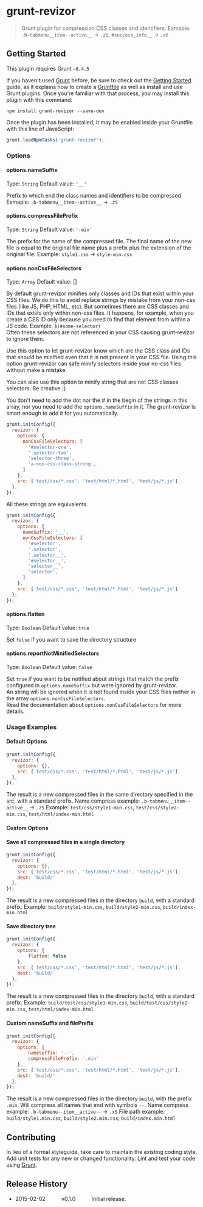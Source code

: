# grunt-revizor

> Grunt plugin for compression CSS classes and identifiers.
Exmaple: `.b-tabmenu__item--active__` -> `.zS`, `#success_info__` -> `.e6`

## Getting Started
This plugin requires Grunt `~0.4.5`

If you haven't used [Grunt](http://gruntjs.com/) before, be sure to check out the [Getting Started](http://gruntjs.com/getting-started) guide, as it explains how to create a [Gruntfile](http://gruntjs.com/sample-gruntfile) as well as install and use Grunt plugins. Once you're familiar with that process, you may install this plugin with this command:

```shell
npm install grunt-revizor --save-dev
```

Once the plugin has been installed, it may be enabled inside your Gruntfile with this line of JavaScript:

```js
grunt.loadNpmTasks('grunt-revizor');
```

### Options

#### options.nameSuffix
Type: `String`
Default value: `'__'`

Prefix to which end the class names and identifiers to be compressed
Exmaple: `.b-tabmenu__item--active__` -> `.zS`

#### options.compressFilePrefix
Type: `String`
Default value: `'-min'`

The prefix for the name of the compressed file. The final name of the new file is equal to the original file name plus a prefix plus the extension of the original file.
Example: `style1.css` -> `style-min.css`

#### options.nonCssFileSelectors
Type: `Array`
Default value: []

By default grunt-revizor minifies only classes and IDs that exist within your CSS files. We do this to avoid replace
strings by mistake from your non-css files (like JS, PHP, HTML, etc).
But sometimes there are CSS classes and IDs that exists only within non-css files. It happens, for example, when you 
create a CSS ID only because you need to find that element from within a JS code. Example: `$(#some-selector)`    
Often these selectors are not referenced in your CSS causing grunt-revizor to ignore them.

Use this option to let grunt-revizor know which are the CSS class and IDs that should be minified even that it is not present in your CSS file.
Using this option grunt-revizor can safe minify selectors inside your no-css files without make a mistake.

You can also use this option to minify string that are not CSS classes selectors. Be creative ;)

You don't need to add the dot nor the # in the begin of the strings in this array, nor you need to add the `options.nameSuffix`
in it. The grunt-revizor is smart enough to add it for you automatically.

```js
grunt.initConfig({
  revizor: {
    options: {
      nonCssFileSelectors: [
        '#selector-one',
        '.selector-two',
        'selector-three',
        'a-non-css-class-string',
      ]
    },
    src: ['test/css/*.css', 'test/html/*.html', 'test/js/*.js']
  },
});
```

All these strings are equivalents.   
```js
grunt.initConfig({
  revizor: {
    options: {
      nameSuffix: '__',
      nonCssFileSelectors: [
        '#selector',
        '.selector',
        '.selector__',
        '#selector__',
        'selector__',
        'selector',
      ]
    },
    src: ['test/css/*.css', 'test/html/*.html', 'test/js/*.js']
  },
});
```

#### options.flatten
Type: `Boolean`
Default value: `true`

Set `false` if you want to save the directory structure

#### options.reportNotMinifiedSelectors
Type: `Boolean`
Default value: `false`

Set `true` if you want to be notified about strings that match the prefix configured in `options.nameSuffix` but 
were ignored by grunt-revizor.   
An string will be ignored when it is not found inside your CSS files nether in the array `options.nonCssFileSelectors`.   
Read the documentation about `options.nonCssFileSelectors` for more details.


### Usage Examples

#### Default Options

```js
grunt.initConfig({
  revizor: {
    options: {},
    src: ['test/css/*.css', 'test/html/*.html', 'test/js/*.js']
  },
});
```
The result is a new compressed files in the same directory specified in the src, with a standard prefix.
Name compress example: `.b-tabmenu__item--active__` -> `.zS`
Example: `test/css/style1-min.css`, `test/css/style2-min.css`, `test/html/index-min.html`


#### Custom Options
#### Save all compressed files in a single directory
```js
grunt.initConfig({
  revizor: {
    options: {},
    src: ['test/css/*.css', 'test/html/*.html', 'test/js/*.js'],
    dest: 'build/'
  },
});
```
The result is a new compressed files in the directory `build`, with a standard prefix.
Example: `build/style1-min.css`, `build/style2-min.css`, `build/index-min.html`

#### Save directory tree
```js
grunt.initConfig({
  revizor: {
    options: {
        flatten: false
    },
    src: ['test/css/*.css', 'test/html/*.html', 'test/js/*.js'],
    dest: 'build/'
  },
});
```
The result is a new compressed files in the directory `build`, with a standard prefix.
Example: `build/test/css/style1-min.css`, `build/test/css/style2-min.css`, `test/html/index-min.html`

#### Custom nameSuffix and filePrefix
```js
grunt.initConfig({
  revizor: {
    options: {
        nameSuffix: '--',
        compressFilePrefix: '.min'
    },
    src: ['test/css/*.css', 'test/html/*.html', 'test/js/*.js'],
    dest: 'build/'
  },
});
```
The result is a new compressed files in the directory `build`, with the prefix `.min`. Will compress all names that end with symbols `--`.
Name compress example: `.b-tabmenu--item__active--` -> `.xS`
File path example: `build/style1.min.css`, `build/style2.min.css`, `build/index.min.html`

## Contributing
In lieu of a formal styleguide, take care to maintain the existing coding style. Add unit tests for any new or changed functionality. Lint and test your code using [Grunt](http://gruntjs.com/).

## Release History
 * 2015-02-02   v0.1.0   Initial release.
